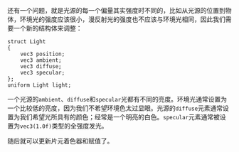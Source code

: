 还有一个问题，就是光源的每一个偏量其实强度时不同的，比如从光源的位置到物体，环境光的强度应该很小，漫反射光的强度也不应该与环境光相同，因此我们需要一个新的结构体来调整：

```
struct Light
{
    vec3 position;
    vec3 ambient;
    vec3 diffuse;
    vec3 specular;
};
uniform Light light;
```

一个光源的`ambient`、`diffuse`和`specular`光都有不同的亮度。环境光通常设置为一个比较低的亮度，因为我们不希望环境色太过显眼。光源的`diffuse`元素通常设置为我们希望光所具有的颜色；经常是一个明亮的白色。`specular`元素通常被设置为`vec3(1.0f)`类型的全强度发光。

随后就可以更新片元着色器和赋值了。

